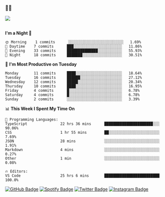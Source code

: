 ### 🤙🍺

<a href="https://github-readme-stats.vercel.app/api?username=hzak2xx&count_private=true&show_icons=true&theme=dracula">
  <img align="center" src="https://github-readme-stats.vercel.app/api?username=hzak2xx&count_private=true&show_icons=true&theme=dracula" />
</a>  
</br>
</br>

<!--START_SECTION:waka-->
**I'm a Night 🦉** 

```text
🌞 Morning    1 commits      ░░░░░░░░░░░░░░░░░░░░░░░░░   1.69% 
🌆 Daytime    7 commits      ███░░░░░░░░░░░░░░░░░░░░░░   11.86% 
🌃 Evening    33 commits     ██████████████░░░░░░░░░░░   55.93% 
🌙 Night      18 commits     ███████░░░░░░░░░░░░░░░░░░   30.51%

```
📅 **I'm Most Productive on Tuesday** 

```text
Monday       11 commits     ████░░░░░░░░░░░░░░░░░░░░░   18.64% 
Tuesday      16 commits     ██████░░░░░░░░░░░░░░░░░░░   27.12% 
Wednesday    12 commits     █████░░░░░░░░░░░░░░░░░░░░   20.34% 
Thursday     10 commits     ████░░░░░░░░░░░░░░░░░░░░░   16.95% 
Friday       4 commits      █░░░░░░░░░░░░░░░░░░░░░░░░   6.78% 
Saturday     4 commits      █░░░░░░░░░░░░░░░░░░░░░░░░   6.78% 
Sunday       2 commits      ░░░░░░░░░░░░░░░░░░░░░░░░░   3.39%

```


📊 **This Week I Spent My Time On** 

```text
💬 Programming Languages: 
TypeScript               22 hrs 36 mins      ██████████████████████░░░   90.06% 
CSS                      1 hr 55 mins        ██░░░░░░░░░░░░░░░░░░░░░░░   7.69% 
JSON                     28 mins             ░░░░░░░░░░░░░░░░░░░░░░░░░   1.91% 
Markdown                 4 mins              ░░░░░░░░░░░░░░░░░░░░░░░░░   0.27% 
Other                    1 min               ░░░░░░░░░░░░░░░░░░░░░░░░░   0.08%

🔥 Editors: 
VS Code                  25 hrs 6 mins       █████████████████████████   100.0%

```


<!--END_SECTION:waka-->

[![GitHub Badge](https://img.shields.io/badge/GitHub-100000?style=for-the-badge&logo=github&logoColor=white)](https://github.com/hzak2xx)
[![Spotify Badge](https://img.shields.io/badge/Spotify-1ED760?&style=for-the-badge&logo=spotify&logoColor=white)](https://open.spotify.com/user/uf90s6sbbh75a1mt44clkhkvf)
[![Twitter Badge](https://img.shields.io/badge/Twitter-1DA1F2?style=for-the-badge&logo=twitter&logoColor=white)](https://twitter.com/hzak2xx)
[![Instagram Badge](https://img.shields.io/badge/Instagram-E4405F?style=for-the-badge&logo=instagram&logoColor=white)](https://www.instagram.com/hzak2xx/)
